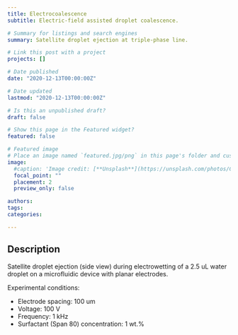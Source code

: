 ```yaml
---
title: Electrocoalescence
subtitle: Electric-field assisted droplet coalescence.

# Summary for listings and search engines
summary: Satellite droplet ejection at triple-phase line.

# Link this post with a project
projects: []

# Date published
date: "2020-12-13T00:00:00Z"

# Date updated
lastmod: "2020-12-13T00:00:00Z"

# Is this an unpublished draft?
draft: false

# Show this page in the Featured widget?
featured: false

# Featured image
# Place an image named `featured.jpg/png` in this page's folder and customize its options here.
image:
  #caption: 'Image credit: [**Unsplash**](https://unsplash.com/photos/CpkOjOcXdUY)'
  focal_point: ""
  placement: 2
  preview_only: false

authors:
tags:
categories:

---
```


## Description

Satellite droplet ejection (side view) during electrowetting of a 2.5 uL water droplet on a microfluidic device with planar electrodes.

Experimental conditions:
   * Electrode spacing: 100 um 
   * Voltage: 100 V 
   * Frequency: 1 kHz
   * Surfactant (Span 80) concentration: 1 wt.%




